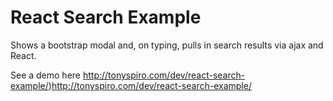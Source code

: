 # React Search Example
Shows a bootstrap modal and, on typing, pulls in search results via ajax and React.

See a demo here http://tonyspiro.com/dev/react-search-example/)http://tonyspiro.com/dev/react-search-example/
